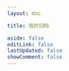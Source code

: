 ```yaml
---
layout: doc

title: 我的归档

aside: false
editLink: false
lastUpdated: false
showComment: false
---
```


<ClientOnly>
 <Archive />
</ClientOnly>
